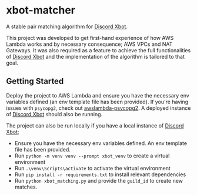 # xbot-matcher

A stable pair matching algorithm for [Discord Xbot](https://github.com/Wolemercy/discord-xbot).

This project was developed to get first-hand experience of how AWS Lambda works and by necessary consequence; AWS VPCs and NAT Gateways. It was also required as a feature to achieve the full functionalities of [Discord Xbot](https://github.com/Wolemercy/discord-xbot) and the implementation of the algorithm is tailored to that goal.

## Getting Started

Deploy the project to AWS Lambda and ensure you have the necessary env variables defined (an env template file has been provided). If you're having issues with `psycopg2`, check out [awslambda-psycopg2](https://github.com/jkehler/awslambda-psycopg2). A deployed instance of [Discord Xbot](https://github.com/Wolemercy/discord-xbot) should also be running.

The project can also be run locally if you have a local instance of [Discord Xbot](https://github.com/Wolemercy/discord-xbot);

- Ensure you have the necessary env variables defined. An env template file has been provided.
- Run `python -m venv venv --prompt xbot_venv` to create a virtual environment
- Run `.\venv\Scripts\activate` to activate the virtual environment
- Run `pip install -r requirements.txt` to install relevant dependencies
- Run `python xbot_matching.py` and provide the `guild_id` to create new matches.
